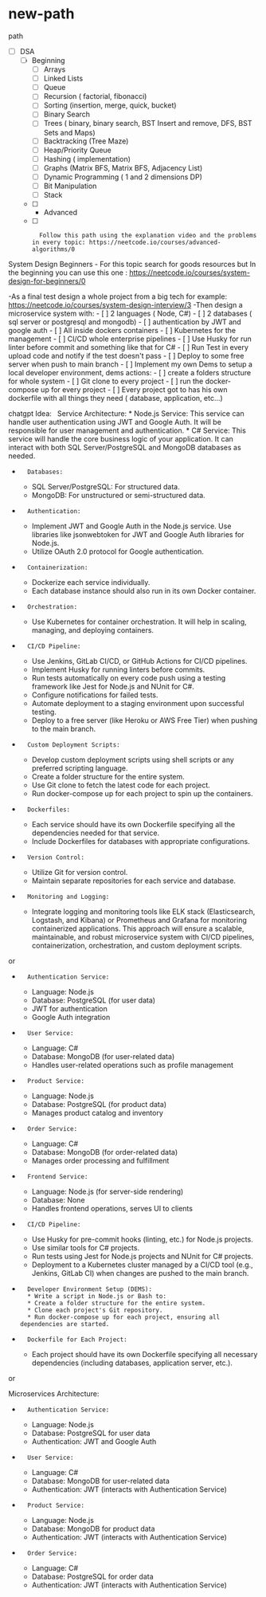 # new-path


path

- [ ] DSA
    - [ ] Beginning
        - [ ] Arrays
        - [ ] Linked Lists
        - [ ] Queue
        - [ ] Recursion ( factorial, fibonacci)
        - [ ] Sorting (insertion, merge, quick, bucket)
        - [ ] Binary Search
        - [ ] Trees ( binary, binary search, BST Insert and remove, DFS, BST Sets and Maps)
        - [ ] Backtracking (Tree Maze)
        - [ ] Heap/Priority Queue 
        - [ ] Hashing ( implementation)
        - [ ] Graphs (Matrix BFS, Matrix BFS, Adjacency List)
        - [ ] Dynamic Programming ( 1 and 2 dimensions DP)
        - [ ] Bit Manipulation
        - [ ] Stack
    - [ ] 	- Advanced
    - [ ] 		Follow this path using the explanation video and the problems in every topic: https://neetcode.io/courses/advanced-algorithms/0


System Design Beginners
	- For this topic search for goods resources but In the beginning you can use this one : https://neetcode.io/courses/system-design-for-beginners/0
	
-As a final test design a whole project from a big tech for example: https://neetcode.io/courses/system-design-interview/3
	-Then design a microservice system with:
    - [ ] 2 languages ( Node, C#)
    - [ ] 2 databases ( sql server or postgresql and mongodb)
    - [ ] authentication by JWT and google auth
    - [ ] All inside dockers containers
    - [ ] Kubernetes for the management
    - [ ] CI/CD whole enterprise pipelines 
        - [ ] Use Husky for run linter before commit and something like that for C#
        - [ ] Run Test in every upload code and notify if the test doesn't pass
        - [ ] Deploy to some free server when push to main branch
    - [ ] Implement my own Dems to setup a local developer environment, dems actions:
        - [ ] create a folders structure for whole system
        - [ ] Git clone to every project 
        - [ ] run the docker-compose up for every project
    - [ ] Every project got to has his own dockerfile with all things they need ( database, application, etc...)


chatgpt Idea:  		Service Architecture:
    * Node.js Service: This service can handle user authentication using JWT and Google Auth. It will be responsible for user management and authentication.
    * C# Service: This service will handle the core business logic of your application. It can interact with both SQL Server/PostgreSQL and MongoDB databases as needed.
* 		Databases:
    * SQL Server/PostgreSQL: For structured data.
    * MongoDB: For unstructured or semi-structured data.
* 		Authentication:
    * Implement JWT and Google Auth in the Node.js service. Use libraries like jsonwebtoken for JWT and Google Auth libraries for Node.js.
    * Utilize OAuth 2.0 protocol for Google authentication.
* 		Containerization:
    * Dockerize each service individually.
    * Each database instance should also run in its own Docker container.
* 		Orchestration:
    * Use Kubernetes for container orchestration. It will help in scaling, managing, and deploying containers.
* 		CI/CD Pipeline:
    * Use Jenkins, GitLab CI/CD, or GitHub Actions for CI/CD pipelines.
    * Implement Husky for running linters before commits.
    * Run tests automatically on every code push using a testing framework like Jest for Node.js and NUnit for C#.
    * Configure notifications for failed tests.
    * Automate deployment to a staging environment upon successful testing.
    * Deploy to a free server (like Heroku or AWS Free Tier) when pushing to the main branch.
* 		Custom Deployment Scripts:
    * Develop custom deployment scripts using shell scripts or any preferred scripting language.
    * Create a folder structure for the entire system.
    * Use Git clone to fetch the latest code for each project.
    * Run docker-compose up for each project to spin up the containers.
* 		Dockerfiles:
    * Each service should have its own Dockerfile specifying all the dependencies needed for that service.
    * Include Dockerfiles for databases with appropriate configurations.
* 		Version Control:
    * Utilize Git for version control.
    * Maintain separate repositories for each service and database.
* 		Monitoring and Logging:
    * Integrate logging and monitoring tools like ELK stack (Elasticsearch, Logstash, and Kibana) or Prometheus and Grafana for monitoring containerized applications.
This approach will ensure a scalable, maintainable, and robust microservice system with CI/CD pipelines, containerization, orchestration, and custom deployment scripts.



or 

* 		Authentication Service:
    * Language: Node.js
    * Database: PostgreSQL (for user data)
    * JWT for authentication
    * Google Auth integration
* 		User Service:
    * Language: C#
    * Database: MongoDB (for user-related data)
    * Handles user-related operations such as profile management
* 		Product Service:
    * Language: Node.js
    * Database: PostgreSQL (for product data)
    * Manages product catalog and inventory
* 		Order Service:
    * Language: C#
    * Database: MongoDB (for order-related data)
    * Manages order processing and fulfillment
* 		Frontend Service:
    * Language: Node.js (for server-side rendering)
    * Database: None
    * Handles frontend operations, serves UI to clients
* 		CI/CD Pipeline:
    * Use Husky for pre-commit hooks (linting, etc.) for Node.js projects.
    * Use similar tools for C# projects.
    * Run tests using Jest for Node.js projects and NUnit for C# projects.
    * Deployment to a Kubernetes cluster managed by a CI/CD tool (e.g., Jenkins, GitLab CI) when changes are pushed to the main branch.
* 		Developer Environment Setup (DEMS):
        * Write a script in Node.js or Bash to:
        * Create a folder structure for the entire system.
        * Clone each project's Git repository.
        * Run docker-compose up for each project, ensuring all dependencies are started.
* 		Dockerfile for Each Project:
    * Each project should have its own Dockerfile specifying all necessary dependencies (including databases, application server, etc.).



or 

Microservices Architecture:
* 		Authentication Service:
    * Language: Node.js
    * Database: PostgreSQL for user data
    * Authentication: JWT and Google Auth
* 		User Service:
    * Language: C#
    * Database: MongoDB for user-related data
    * Authentication: JWT (interacts with Authentication Service)
* 		Product Service:
    * Language: Node.js
    * Database: MongoDB for product data
    * Authentication: JWT (interacts with Authentication Service)
* 		Order Service:
    * Language: C#
    * Database: PostgreSQL for order data
    * Authentication: JWT (interacts with Authentication Service)

